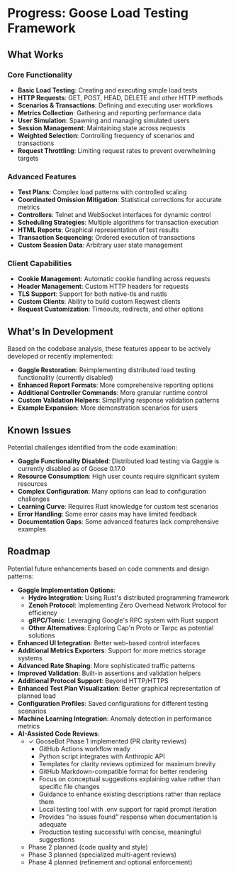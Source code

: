 # Progress: Goose Load Testing Framework

## What Works

### Core Functionality
- **Basic Load Testing**: Creating and executing simple load tests
- **HTTP Requests**: GET, POST, HEAD, DELETE and other HTTP methods
- **Scenarios & Transactions**: Defining and executing user workflows
- **Metrics Collection**: Gathering and reporting performance data
- **User Simulation**: Spawning and managing simulated users
- **Session Management**: Maintaining state across requests
- **Weighted Selection**: Controlling frequency of scenarios and transactions
- **Request Throttling**: Limiting request rates to prevent overwhelming targets

### Advanced Features
- **Test Plans**: Complex load patterns with controlled scaling
- **Coordinated Omission Mitigation**: Statistical corrections for accurate metrics
- **Controllers**: Telnet and WebSocket interfaces for dynamic control
- **Scheduling Strategies**: Multiple algorithms for transaction execution
- **HTML Reports**: Graphical representation of test results
- **Transaction Sequencing**: Ordered execution of transactions
- **Custom Session Data**: Arbitrary user state management

### Client Capabilities
- **Cookie Management**: Automatic cookie handling across requests
- **Header Management**: Custom HTTP headers for requests
- **TLS Support**: Support for both native-tls and rustls
- **Custom Clients**: Ability to build custom Reqwest clients
- **Request Customization**: Timeouts, redirects, and other options

## What's In Development

Based on the codebase analysis, these features appear to be actively developed or recently implemented:

- **Gaggle Restoration**: Reimplementing distributed load testing functionality (currently disabled)
- **Enhanced Report Formats**: More comprehensive reporting options
- **Additional Controller Commands**: More granular runtime control
- **Custom Validation Helpers**: Simplifying response validation patterns
- **Example Expansion**: More demonstration scenarios for users

## Known Issues

Potential challenges identified from the code examination:

- **Gaggle Functionality Disabled**: Distributed load testing via Gaggle is currently disabled as of Goose 0.17.0
- **Resource Consumption**: High user counts require significant system resources
- **Complex Configuration**: Many options can lead to configuration challenges
- **Learning Curve**: Requires Rust knowledge for custom test scenarios
- **Error Handling**: Some error cases may have limited feedback
- **Documentation Gaps**: Some advanced features lack comprehensive examples

## Roadmap

Potential future enhancements based on code comments and design patterns:

- **Gaggle Implementation Options**:
  - **Hydro Integration**: Using Rust's distributed programming framework
  - **Zenoh Protocol**: Implementing Zero Overhead Network Protocol for efficiency
  - **gRPC/Tonic**: Leveraging Google's RPC system with Rust support
  - **Other Alternatives**: Exploring Cap'n Proto or Tarpc as potential solutions
- **Enhanced UI Integration**: Better web-based control interfaces
- **Additional Metrics Exporters**: Support for more metrics storage systems
- **Advanced Rate Shaping**: More sophisticated traffic patterns
- **Improved Validation**: Built-in assertions and validation helpers
- **Additional Protocol Support**: Beyond HTTP/HTTPS
- **Enhanced Test Plan Visualization**: Better graphical representation of planned load
- **Configuration Profiles**: Saved configurations for different testing scenarios
- **Machine Learning Integration**: Anomaly detection in performance metrics
- **AI-Assisted Code Reviews**: 
  - ✓ GooseBot Phase 1 implemented (PR clarity reviews)
    - GitHub Actions workflow ready
    - Python script integrates with Anthropic API
    - Templates for clarity reviews optimized for maximum brevity
    - GitHub Markdown-compatible format for better rendering
    - Focus on conceptual suggestions explaining value rather than specific file changes
    - Guidance to enhance existing descriptions rather than replace them
    - Local testing tool with .env support for rapid prompt iteration
    - Provides "no issues found" response when documentation is adequate
    - Production testing successful with concise, meaningful suggestions
  - Phase 2 planned (code quality and style)
  - Phase 3 planned (specialized multi-agent reviews)
  - Phase 4 planned (refinement and optional enforcement)
